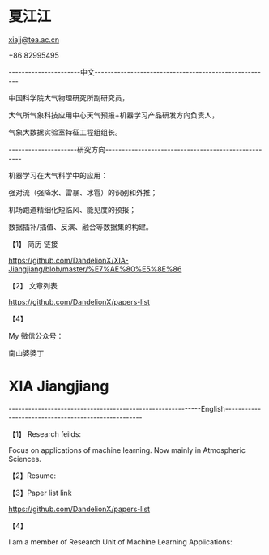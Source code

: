# 夏江江

xiajj@tea.ac.cn

+86 82995495

----------------------中文------------------------------------------------------

中国科学院大气物理研究所副研究员，

大气所气象科技应用中心天气预报+机器学习产品研发方向负责人，

气象大数据实验室特征工程组组长。


---------------------研究方向----------------------------------------------------

机器学习在大气科学中的应用：

  强对流（强降水、雷暴、冰雹）的识别和外推；
  
  机场跑道精细化短临风、能见度的预报；
  
  数据插补/插值、反演、融合等数据集的构建。


【1】 简历 链接

https://github.com/DandelionX/XIA-Jiangjiang/blob/master/%E7%AE%80%E5%8E%86


【2】 文章列表

https://github.com/DandelionX/papers-list


【4】

My 微信公众号：

南山婆婆丁


# XIA Jiangjiang

-----------------------------------------------------------English----------------------------------------------------

【1】 Research feilds:

Focus on applications of machine learning. Now mainly in Atmospheric Sciences.


【2】Resume:




【3】Paper list link


https://github.com/DandelionX/papers-list



【4】

I am a member of Research Unit of Machine Learning Applications:











